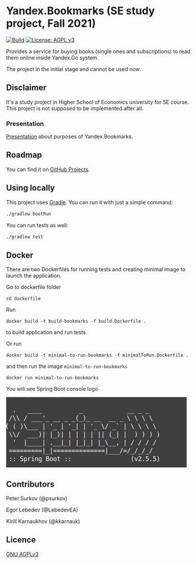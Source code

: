 # Yandex.Bookmarks (SE study project, Fall 2021) 
[![Build](https://github.com/kkarnauk/se-project-fall-2021/actions/workflows/build.yml/badge.svg)](https://github.com/kkarnauk/se-project-fall-2021/actions/workflows/build.yml)
[![License: AGPL v3](https://img.shields.io/badge/License-AGPL_v3-blue.svg)](https://www.gnu.org/licenses/agpl-3.0)

Provides a service for buying books (single ones and subscriptions) to read them online inside Yandex.Go system.

The project in the initial stage and cannot be used now.

## Disclaimer
It's a study project in Higher School of Economics university for SE course. 
This project is not supposed to be implemented after all.

### Presentation
[Presentation](https://docs.google.com/presentation/d/1i_aqm273EMzhUOqtvA9vfnnG4NX9V2NxKjlsAt63Uac/edit?usp=sharing)
about purposes of Yandex.Bookmarks.

## Roadmap
You can find it on [GitHub Projects](https://github.com/kkarnauk/se-project-fall-2021/projects/1).

## Using locally
This project uses [Gradle](https://gradle.org/). You can run it with just a simple command:
```bash
./gradlew bootRun
```
You can run tests as well:
```bash
./gradlew test
```

## Docker
There are two Dockerfiles for running tests and creating minimal image to launch the application.

Go to dockerfile folder
```shell
cd dockerfile
```
Run
```shell
docker build -t build-bookmarks -f build.Dockerfile .
```
to build application and run tests.

Or run
```shell
docker build -t minimal-to-run-bookmarks -f minimalToRun.Dockerfile .
```
and then run the image `minimal-to-run-bookmarks`
```shell
docker run minimal-to-run-bookmarks
```
You will see Spring Boot console logo

![minimalToRun](img/minimalToRun.png)
## Contributors
Peter Surkov (@psurkov)

Egor Lebedev (@LebedevEA)

Kirill Karnaukhov (@kkarnauk)

## Licence
[GNU AGPLv3](https://choosealicense.com/licenses/agpl-3.0/)
